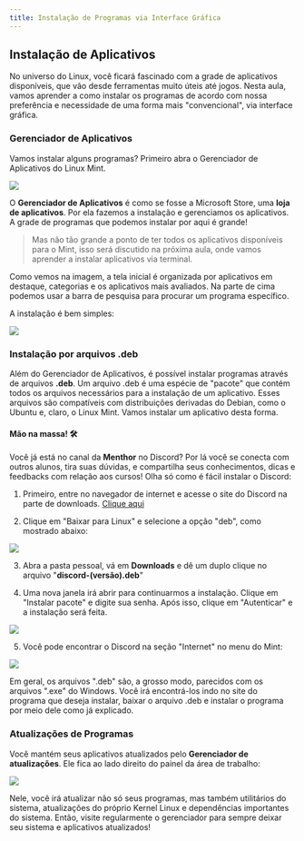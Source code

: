 ```yaml
---
title: Instalação de Programas via Interface Gráfica
---
```


## Instalação de Aplicativos
No universo do Linux, você ficará fascinado com a grade de aplicativos disponíveis, que vão desde ferramentas muito úteis até jogos. Nesta aula, vamos aprender a como instalar os programas de acordo com nossa preferência e necessidade de uma forma mais "convencional", via interface gráfica.

### Gerenciador de Aplicativos
Vamos instalar alguns programas? Primeiro abra o Gerenciador de Aplicativos do Linux Mint.

![](https://menthor-content.s3.sa-east-1.amazonaws.com/8afb1f49-1fda-4f30-843f-575a16426298)

O __Gerenciador de Aplicativos__ é como se fosse a Microsoft Store, uma __loja de aplicativos__. Por ela fazemos a instalação e gerenciamos os aplicativos. A grade de programas que podemos instalar por aqui é grande! 

> Mas não tão grande a ponto de ter todos os aplicativos disponíveis para o Mint, isso será discutido na próxima aula, onde vamos aprender a instalar aplicativos via terminal.

Como vemos na imagem, a tela inicial é organizada por aplicativos em destaque, categorias e os aplicativos mais avaliados. Na parte de cima podemos usar a barra de pesquisa para procurar um programa específico.

A instalação é bem simples:

![](https://menthor-content.s3.sa-east-1.amazonaws.com/2aa64526-3b8c-4a16-965f-7fcd88f315c5)

### Instalação por arquivos __.deb__
Além do Gerenciador de Aplicativos, é possível instalar programas através de arquivos __.deb__. Um arquivo .deb é uma espécie de "pacote" que contém todos os arquivos necessários para a instalação de um aplicativo. Esses arquivos são compatíveis com distribuições derivadas do Debian, como o Ubuntu e, claro, o Linux Mint. Vamos instalar um aplicativo desta forma.

#### Mão na massa! 🛠️

Você já está no canal da __Menthor__ no Discord? Por lá você se conecta com outros alunos, tira suas dúvidas, e compartilha seus conhecimentos, dicas e feedbacks com relação aos cursos! Olha só como é fácil instalar o Discord:

1. Primeiro, entre no navegador de internet e acesse o site do Discord na parte de downloads. [Clique aqui](https://discord.com/download)

2. Clique em "Baixar para Linux" e selecione a opção "deb", como mostrado abaixo:

![](https://menthor-content.s3.sa-east-1.amazonaws.com/e6b925e4-580c-4523-80a7-d92d4acea7fa)

3. Abra a pasta pessoal, vá em __Downloads__ e dê um duplo clique no arquivo "__discord-(versão).deb__"

4. Uma nova janela irá abrir para continuarmos a instalação. Clique em "Instalar pacote" e digite sua senha. Após isso, clique em "Autenticar" e a instalação será feita.

![](https://menthor-content.s3.sa-east-1.amazonaws.com/459c49af-3648-4a50-afd2-8684887d4d65)

5. Você pode encontrar o Discord na seção "Internet" no menu do Mint:

![](https://menthor-content.s3.sa-east-1.amazonaws.com/3872f07f-69b2-49e7-be84-4fb299ad5e4d)

Em geral, os arquivos ".deb" são, a grosso modo, parecidos com os arquivos ".exe" do Windows. Você irá encontrá-los indo no site do programa que deseja instalar, baixar o arquivo .deb e instalar o programa por meio dele como já explicado.

### Atualizações de Programas
Você mantém seus aplicativos atualizados pelo __Gerenciador de atualizações__. Ele fica ao lado direito do painel da área de trabalho:

![](https://menthor-content.s3.sa-east-1.amazonaws.com/f63a1c3a-4bba-4043-a781-70ded7317f71)

Nele, você irá atualizar não só seus programas, mas também utilitários do sistema, atualizações do próprio Kernel Linux e dependências importantes do sistema. Então, visite regularmente o gerenciador para sempre deixar seu sistema e aplicativos atualizados!




